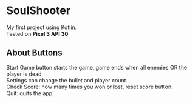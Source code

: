 # SoulShooter
My first project using Kotlin.<br>
Tested on **Pixel 3 API 30**

## About Buttons
Start Game button starts the game, game ends when all enemies OR the player is dead.<br>
Settings can change the bullet and player count.<br>
Check Score: how many times you won or lost, reset score button.<br>
Quit: quits the app.<br>
